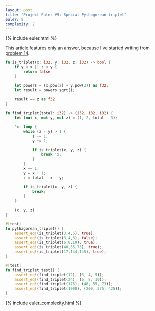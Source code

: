```yaml
---
layout: post
title: "Project Euler #9: Special Pythogorean triplet"
euler: 9
complexity: 2
---
```


{% include euler.html %}

This article features only an answer, because I've started writing from [problem 14]("/2021/10/25/project-euler-14-longest-collatz-sequence.html").

```rust
fn is_triplet(x: i32, y: i32, z: i32) -> bool {
    if y < x || z < y {
        return false
    }

    let powers = (x.pow(2) + y.pow(2)) as f32;
    let result = powers.sqrt();

    result == z as f32
}

fn find_triplet(total: i32) -> (i32, i32, i32) {
    let (mut x, mut y, mut z) = (1, 2, total - 3);

    'x: loop {
        while (z - y) > 1 {
            z -= 1;
            y += 1;

            if is_triplet(x, y, z) {
                break 'x;
            }
        }
        x += 1;
        y = x + 1;
        z = total - x - y;

        if is_triplet(x, y, z) {
            break;
        }
    }

    (x, y, z)
}

#[test]
fn pythagorean_triplet() {
    assert_eq!(is_triplet(3,4,5), true);
    assert_eq!(is_triplet(3,4,6), false);
    assert_eq!(is_triplet(6,8,10), true);
    assert_eq!(is_triplet(48,55,73), true);
    assert_eq!(is_triplet(17,144,145), true);
}

#[test]
fn find_triplet_test() {
    assert_eq!(find_triplet(12), (3, 4, 5));
    assert_eq!(find_triplet(24), (6, 8, 10));
    assert_eq!(find_triplet(176), (48, 55, 73));
    assert_eq!(find_triplet(1000), (200, 375, 425));
}
```

{% include euler_complexity.html %}
